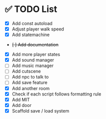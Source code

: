 # ✅ TODO List

- [x] Add const autoload
- [x] Adjust player walk speed
- [x] Add statemachine
- ~~[ ] Add documentation~~
- [x] Add more player states
- [x] Add sound manager
- [ ] Add music manager
- [ ] Add cutscene
- [ ] Add npc to talk to
- [ ] Add save feature
- [x] Add another room
- [x] Check if each script follows formatting rule
- [x] Add MIT
- [x] Add door
- [x] Scaffold save / load system
